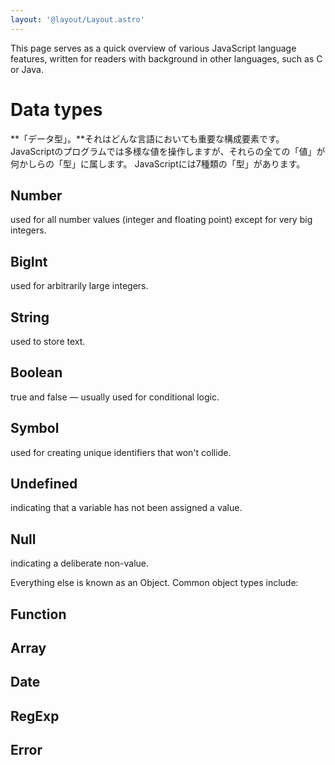 ```yaml
---
layout: '@layout/Layout.astro'
---
```

This page serves as a quick overview of various JavaScript language features, written for readers with background in other languages, such as C or Java.

# Data types
**「データ型」。**それはどんな言語においても重要な構成要素です。JavaScriptのプログラムでは多様な値を操作しますが、それらの全ての「値」が何かしらの「型」に属します。
JavaScriptには7種類の「型」があります。

## Number
used for all number values (integer and floating point) except for very big integers.

## BigInt
used for arbitrarily large integers.

## String
used to store text.

## Boolean
true and false — usually used for conditional logic.

## Symbol
used for creating unique identifiers that won't collide.

## Undefined
indicating that a variable has not been assigned a value.

## Null
indicating a deliberate non-value.

Everything else is known as an Object. Common object types include:

## Function
## Array
## Date
## RegExp
## Error
